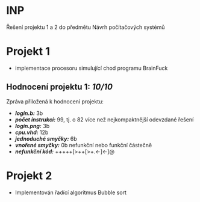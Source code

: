 # INP
Řešení projektu 1 a 2 do předmětu Návrh počítačových systémů

# Projekt 1
- implementace procesoru simulující chod programu BrainFuck
## Hodnocení projektu 1: ***10/10***
Zpráva přiložená k hodnocení projektu:
- ***login.b:*** 3b
- ***počet instrukcí:*** 99, tj. o 82 více než nejkompaktnější odevzdané řešení
- ***login.png:*** 3b
- ***cpu.vhd:*** 12b
- ***jednoduché smyčky:*** 6b
- ***vnořené smyčky:*** 0b nefunkční nebo funkční částečně
- ***nefunkční kód:*** +++++[>++[>+.<-]<-]@

# Projekt 2
- Implementován řadící algoritmus Bubble sort

